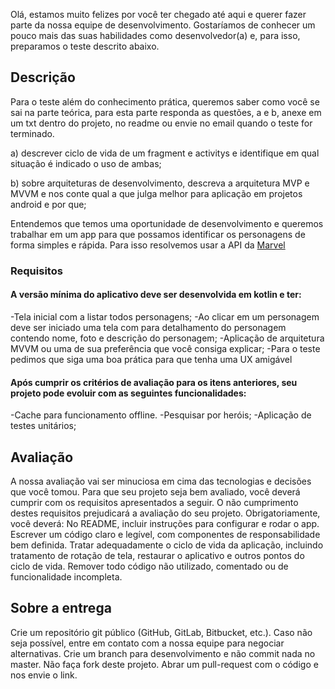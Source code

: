   Olá, estamos muito felizes por você ter chegado até aqui e querer fazer parte da nossa equipe de desenvolvimento. Gostaríamos de conhecer um pouco mais das suas habilidades como desenvolvedor(a) e, para isso, preparamos o teste descrito abaixo.

## Descrição

Para o teste além do conhecimento prática, queremos saber como você se sai na parte teórica, para esta parte responda as questões, a e b, anexe em um txt dentro do projeto, no readme ou envie no email quando o teste for terminado.

a) descrever ciclo de vida de um fragment e activitys e identifique em qual situação é indicado o uso de ambas;

b) sobre arquiteturas de desenvolvimento, descreva a arquitetura MVP e MVVM e nos conte qual a que julga melhor para aplicação em projetos android e por que;

Entendemos que temos uma oportunidade de desenvolvimento e queremos trabalhar em um app para que possamos identificar os personagens de forma simples e rápida. Para isso resolvemos usar a API da [Marvel](https://developer.marvel.com/)

### Requisitos

#### A versão mínima do aplicativo deve ser desenvolvida em kotlin e ter:

-Tela inicial com a listar todos personagens;
-Ao clicar em um personagem deve ser iniciado uma tela com para detalhamento do personagem contendo nome, foto e descrição do personagem;
-Aplicação de arquitetura MVVM ou uma de sua preferência que você consiga explicar;
-Para o teste pedimos que siga uma boa prática para que tenha uma UX amigável 


#### Após cumprir os critérios de avaliação para os itens anteriores, seu projeto pode evoluir com as seguintes funcionalidades:

-Cache para funcionamento offline.
-Pesquisar por heróis;
-Aplicação de testes unitários;


## Avaliação
  A nossa avaliação vai ser minuciosa em cima das tecnologias e decisões que você tomou. Para que seu projeto seja bem avaliado, você deverá cumprir com os requisitos apresentados a seguir. O não cumprimento destes requisitos prejudicará a avaliação do seu projeto.
Obrigatoriamente, você deverá: No README, incluir instruções para configurar e rodar o app.
Escrever um código claro e legível, com componentes de responsabilidade bem definida.
Tratar adequadamente o ciclo de vida da aplicação, incluindo tratamento de rotação de tela, restaurar o aplicativo e outros pontos do ciclo de vida.
Remover todo código não utilizado, comentado ou de funcionalidade incompleta.
 
## Sobre a entrega 

Crie um repositório git público (GitHub, GitLab, Bitbucket, etc.). Caso não seja possível, entre em contato com a nossa equipe para negociar alternativas.
Crie um branch para desenvolvimento e não commit nada no master.
Não faça fork deste projeto. Abrar um pull-request com o código e nos envie o link.

